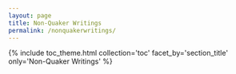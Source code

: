 ```yaml
---
layout: page
title: Non-Quaker Writings
permalink: /nonquakerwritings/
---
```


{% include toc_theme.html collection='toc' facet_by='section_title' only='Non-Quaker Writings' %}
